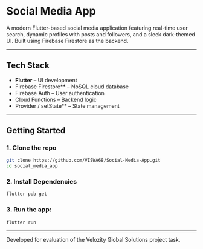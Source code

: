 # Social Media App

A modern Flutter-based social media application featuring real-time user search, dynamic profiles with posts and followers, and a sleek dark-themed UI. Built using Firebase Firestore as the backend.

---

## Tech Stack

- **Flutter** – UI development
- Firebase Firestore** – NoSQL cloud database
- Firebase Auth  – User authentication
- Cloud Functions  – Backend logic 
- Provider / setState** – State management

---

## Getting Started

### 1. Clone the repo

```bash
git clone https://github.com/VISWA68/Social-Media-App.git
cd social_media_app
```
### 2. Install Dependencies

```bash
flutter pub get
```
### 3. Run the app:

```bash
flutter run
```

---

Developed for evaluation of the Velozity Global Solutions project task.

